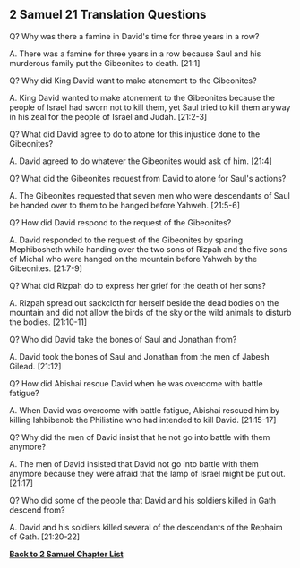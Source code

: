 ## 2 Samuel 21 Translation Questions ##

Q? Why was there a famine in David's time for three years in a row?

A. There was a famine for three years in a row because Saul and his murderous family put the Gibeonites to death. [21:1]

Q? Why did King David want to make atonement to the Gibeonites?

A. King David wanted to make atonement to the Gibeonites because the people of Israel had sworn not to kill them, yet Saul tried to kill them anyway in his zeal for the people of Israel and Judah. [21:2-3]

Q? What did David agree to do to atone for this injustice done to the Gibeonites?

A. David agreed to do whatever the Gibeonites would ask of him. [21:4]

Q? What did the Gibeonites request from David to atone for Saul's actions?

A. The Gibeonites requested that seven men who were descendants of Saul be handed over to them to be hanged before Yahweh. [21:5-6]

Q? How did David respond to the request of the Gibeonites?

A. David responded to the request of the Gibeonites by sparing Mephibosheth while handing over the two sons of Rizpah and the five sons of Michal who were hanged on the mountain before Yahweh by the Gibeonites. [21:7-9]

Q? What did Rizpah do to express her grief for the death of her sons?

A. Rizpah spread out sackcloth for herself beside the dead bodies on the mountain and did not allow the birds of the sky or the wild animals to disturb the bodies. [21:10-11]

Q? Who did David take the bones of Saul and Jonathan from?

A. David took the bones of Saul and Jonathan from the men of Jabesh Gilead. [21:12]

Q? How did Abishai rescue David when he was overcome with battle fatigue?

A. When David was overcome with battle fatigue, Abishai rescued him by killing Ishbibenob the Philistine who had intended to kill David. [21:15-17]

Q? Why did the men of David insist that he not go into battle with them anymore?

A. The men of David insisted that David not go into battle with them anymore because they were afraid that the lamp of Israel might be put out. [21:17]

Q? Who did some of the people that David and his soldiers killed in Gath descend from?

A. David and his soldiers killed several of the descendants of the Rephaim of Gath. [21:20-22]

__[Back to 2 Samuel Chapter List](./)__

